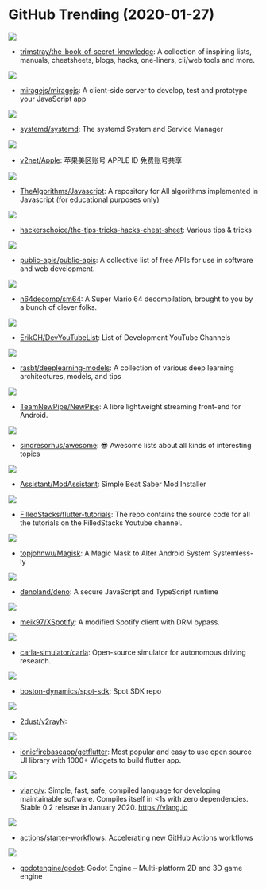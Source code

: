 # GitHub Trending (2020-01-27)

![](https://img.shields.io/badge/none-New%201-green?style=flat-square&logo=appveyor)
- [trimstray/the-book-of-secret-knowledge](https://github.com/trimstray/the-book-of-secret-knowledge): A collection of inspiring lists, manuals, cheatsheets, blogs, hacks, one-liners, cli/web tools and more.

![](https://img.shields.io/badge/JavaScript-New%20317-green?style=flat-square&logo=appveyor)
- [miragejs/miragejs](https://github.com/miragejs/miragejs): A client-side server to develop, test and prototype your JavaScript app

![](https://img.shields.io/badge/C-New%2081-green?style=flat-square&logo=appveyor)
- [systemd/systemd](https://github.com/systemd/systemd): The systemd System and Service Manager

![](https://img.shields.io/badge/none-New%2036-green?style=flat-square&logo=appveyor)
- [v2net/Apple](https://github.com/v2net/Apple): 苹果美区账号 APPLE ID 免费账号共享

![](https://img.shields.io/badge/JavaScript-New%20105-green?style=flat-square&logo=appveyor)
- [TheAlgorithms/Javascript](https://github.com/TheAlgorithms/Javascript): A repository for All algorithms implemented in Javascript (for educational purposes only)

![](https://img.shields.io/badge/C-New%20255-green?style=flat-square&logo=appveyor)
- [hackerschoice/thc-tips-tricks-hacks-cheat-sheet](https://github.com/hackerschoice/thc-tips-tricks-hacks-cheat-sheet): Various tips & tricks

![](https://img.shields.io/badge/Python-New%20160-green?style=flat-square&logo=appveyor)
- [public-apis/public-apis](https://github.com/public-apis/public-apis): A collective list of free APIs for use in software and web development.

![](https://img.shields.io/badge/C-New%2065-green?style=flat-square&logo=appveyor)
- [n64decomp/sm64](https://github.com/n64decomp/sm64): A Super Mario 64 decompilation, brought to you by a bunch of clever folks.

![](https://img.shields.io/badge/none-New%20126-green?style=flat-square&logo=appveyor)
- [ErikCH/DevYouTubeList](https://github.com/ErikCH/DevYouTubeList): List of Development YouTube Channels

![](https://img.shields.io/badge/Jupyter%20Notebook-New%2056-green?style=flat-square&logo=appveyor)
- [rasbt/deeplearning-models](https://github.com/rasbt/deeplearning-models): A collection of various deep learning architectures, models, and tips

![](https://img.shields.io/badge/Java-New%2039-green?style=flat-square&logo=appveyor)
- [TeamNewPipe/NewPipe](https://github.com/TeamNewPipe/NewPipe): A libre lightweight streaming front-end for Android.

![](https://img.shields.io/badge/none-New%2096-green?style=flat-square&logo=appveyor)
- [sindresorhus/awesome](https://github.com/sindresorhus/awesome): 😎 Awesome lists about all kinds of interesting topics

![](https://img.shields.io/badge/C%23-New%207-green?style=flat-square&logo=appveyor)
- [Assistant/ModAssistant](https://github.com/Assistant/ModAssistant): Simple Beat Saber Mod Installer

![](https://img.shields.io/badge/Dart-New%2024-green?style=flat-square&logo=appveyor)
- [FilledStacks/flutter-tutorials](https://github.com/FilledStacks/flutter-tutorials): The repo contains the source code for all the tutorials on the FilledStacks Youtube channel.

![](https://img.shields.io/badge/Kotlin-New%2024-green?style=flat-square&logo=appveyor)
- [topjohnwu/Magisk](https://github.com/topjohnwu/Magisk): A Magic Mask to Alter Android System Systemless-ly

![](https://img.shields.io/badge/TypeScript-New%20336-green?style=flat-square&logo=appveyor)
- [denoland/deno](https://github.com/denoland/deno): A secure JavaScript and TypeScript runtime

![](https://img.shields.io/badge/C%2B%2B-New%2034-green?style=flat-square&logo=appveyor)
- [meik97/XSpotify](https://github.com/meik97/XSpotify): A modified Spotify client with DRM bypass.

![](https://img.shields.io/badge/C%2B%2B-New%209-green?style=flat-square&logo=appveyor)
- [carla-simulator/carla](https://github.com/carla-simulator/carla): Open-source simulator for autonomous driving research.

![](https://img.shields.io/badge/HTML-New%2097-green?style=flat-square&logo=appveyor)
- [boston-dynamics/spot-sdk](https://github.com/boston-dynamics/spot-sdk): Spot SDK repo

![](https://img.shields.io/badge/C%23-New%2044-green?style=flat-square&logo=appveyor)
- [2dust/v2rayN](https://github.com/2dust/v2rayN): 

![](https://img.shields.io/badge/Dart-New%2043-green?style=flat-square&logo=appveyor)
- [ionicfirebaseapp/getflutter](https://github.com/ionicfirebaseapp/getflutter): Most popular and easy to use open source UI library with 1000+ Widgets to build flutter app.

![](https://img.shields.io/badge/V-New%2036-green?style=flat-square&logo=appveyor)
- [vlang/v](https://github.com/vlang/v): Simple, fast, safe, compiled language for developing maintainable software. Compiles itself in <1s with zero dependencies. Stable 0.2 release in January 2020. https://vlang.io

![](https://img.shields.io/badge/none-New%209-green?style=flat-square&logo=appveyor)
- [actions/starter-workflows](https://github.com/actions/starter-workflows): Accelerating new GitHub Actions workflows

![](https://img.shields.io/badge/C%2B%2B-New%2031-green?style=flat-square&logo=appveyor)
- [godotengine/godot](https://github.com/godotengine/godot): Godot Engine – Multi-platform 2D and 3D game engine


